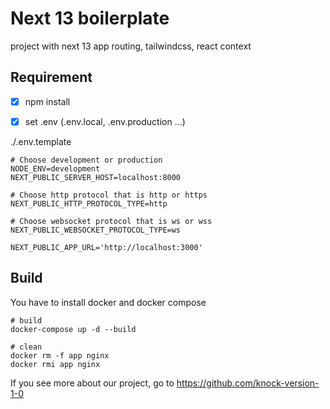 # Next 13 boilerplate

project with next 13 app routing, tailwindcss, react context

## Requirement

- [x] npm install

- [x] set .env (.env.local, .env.production ...)

./.env.template
```
# Choose development or production
NODE_ENV=development
NEXT_PUBLIC_SERVER_HOST=localhost:8000

# Choose http protocol that is http or https
NEXT_PUBLIC_HTTP_PROTOCOL_TYPE=http

# Choose websocket protocol that is ws or wss
NEXT_PUBLIC_WEBSOCKET_PROTOCOL_TYPE=ws

NEXT_PUBLIC_APP_URL='http://localhost:3000'
```

## Build

You have to install docker and docker compose

``` shell
# build
docker-compose up -d --build

# clean
docker rm -f app nginx
docker rmi app nginx
```


If you see more about our project, go to https://github.com/knock-version-1-0
